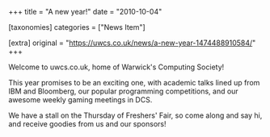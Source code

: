 +++
title = "A new year!"
date = "2010-10-04"

[taxonomies]
categories = ["News Item"]

[extra]
original = "https://uwcs.co.uk/news/a-new-year-1474488910584/"
+++

Welcome to uwcs.co.uk, home of Warwick's Computing Society\!

This year promises to be an exciting one, with academic talks lined up from IBM and Bloomberg, our popular programming competitions, and our awesome weekly gaming meetings in DCS.

We have a stall on the Thursday of Freshers' Fair, so come along and say hi, and receive goodies from us and our sponsors\!

